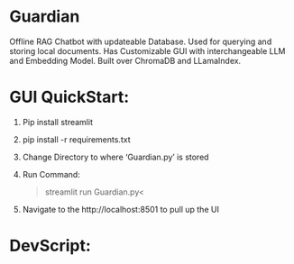 # Guardian
Offline RAG Chatbot with updateable Database. Used for querying and storing local documents. Has Customizable GUI with interchangeable LLM and Embedding Model. Built over ChromaDB and LLamaIndex.

# GUI QuickStart:
1. Pip install streamlit

2. pip install -r requirements.txt

3. Change Directory to where ‘Guardian.py’ is stored 

4. Run Command: 

    >streamlit run Guardian.py< 

4. Navigate to the http://localhost:8501 to pull up the UI

# DevScript:


